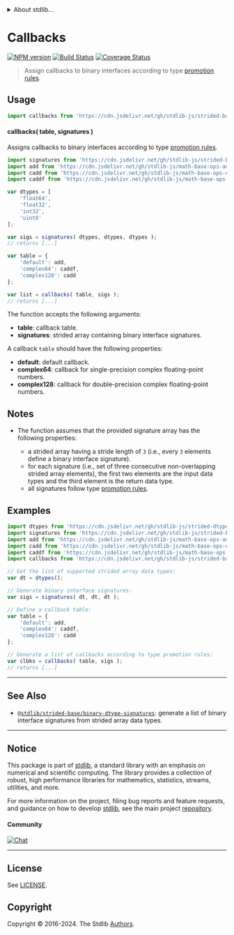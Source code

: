 <!--

@license Apache-2.0

Copyright (c) 2021 The Stdlib Authors.

Licensed under the Apache License, Version 2.0 (the "License");
you may not use this file except in compliance with the License.
You may obtain a copy of the License at

   http://www.apache.org/licenses/LICENSE-2.0

Unless required by applicable law or agreed to in writing, software
distributed under the License is distributed on an "AS IS" BASIS,
WITHOUT WARRANTIES OR CONDITIONS OF ANY KIND, either express or implied.
See the License for the specific language governing permissions and
limitations under the License.

-->


<details>
  <summary>
    About stdlib...
  </summary>
  <p>We believe in a future in which the web is a preferred environment for numerical computation. To help realize this future, we've built stdlib. stdlib is a standard library, with an emphasis on numerical and scientific computation, written in JavaScript (and C) for execution in browsers and in Node.js.</p>
  <p>The library is fully decomposable, being architected in such a way that you can swap out and mix and match APIs and functionality to cater to your exact preferences and use cases.</p>
  <p>When you use stdlib, you can be absolutely certain that you are using the most thorough, rigorous, well-written, studied, documented, tested, measured, and high-quality code out there.</p>
  <p>To join us in bringing numerical computing to the web, get started by checking us out on <a href="https://github.com/stdlib-js/stdlib">GitHub</a>, and please consider <a href="https://opencollective.com/stdlib">financially supporting stdlib</a>. We greatly appreciate your continued support!</p>
</details>

# Callbacks

[![NPM version][npm-image]][npm-url] [![Build Status][test-image]][test-url] [![Coverage Status][coverage-image]][coverage-url] <!-- [![dependencies][dependencies-image]][dependencies-url] -->

> Assign callbacks to binary interfaces according to type [promotion rules][@stdlib/ndarray/promotion-rules].

<!-- Section to include introductory text. Make sure to keep an empty line after the intro `section` element and another before the `/section` close. -->

<section class="intro">

</section>

<!-- /.intro -->

<!-- Package usage documentation. -->



<section class="usage">

## Usage

```javascript
import callbacks from 'https://cdn.jsdelivr.net/gh/stdlib-js/strided-base-binary-signature-callbacks@deno/mod.js';
```

#### callbacks( table, signatures )

Assigns callbacks to binary interfaces according to type [promotion rules][@stdlib/ndarray/promotion-rules].

```javascript
import signatures from 'https://cdn.jsdelivr.net/gh/stdlib-js/strided-base-binary-dtype-signatures@deno/mod.js';
import add from 'https://cdn.jsdelivr.net/gh/stdlib-js/math-base-ops-add@deno/mod.js';
import cadd from 'https://cdn.jsdelivr.net/gh/stdlib-js/math-base-ops-cadd@deno/mod.js';
import caddf from 'https://cdn.jsdelivr.net/gh/stdlib-js/math-base-ops-caddf@deno/mod.js';

var dtypes = [
    'float64',
    'float32',
    'int32',
    'uint8'
];

var sigs = signatures( dtypes, dtypes, dtypes );
// returns [...]

var table = {
    'default': add,
    'complex64': caddf,
    'complex128': cadd
};

var list = callbacks( table, sigs );
// returns [...]
```

The function accepts the following arguments:

-   **table**: callback table.
-   **signatures**: strided array containing binary interface signatures.

A callback `table` should have the following properties:

-   **default**: default callback.
-   **complex64**: callback for single-precision complex floating-point numbers.
-   **complex128**: callback for double-precision complex floating-point numbers.

</section>

<!-- /.usage -->

<!-- Package usage notes. Make sure to keep an empty line after the `section` element and another before the `/section` close. -->

<section class="notes">

## Notes

-   The function assumes that the provided signature array has the following properties:

    -   a strided array having a stride length of `3` (i.e., every `3` elements define a binary interface signature).
    -   for each signature (i.e., set of three consecutive non-overlapping strided array elements), the first two elements are the input data types and the third element is the return data type.
    -   all signatures follow type [promotion rules][@stdlib/ndarray/promotion-rules].

</section>

<!-- /.notes -->

<!-- Package usage examples. -->

<section class="examples">

## Examples

<!-- eslint no-undef: "error" -->

```javascript
import dtypes from 'https://cdn.jsdelivr.net/gh/stdlib-js/strided-dtypes@deno/mod.js';
import signatures from 'https://cdn.jsdelivr.net/gh/stdlib-js/strided-base-binary-dtype-signatures@deno/mod.js';
import add from 'https://cdn.jsdelivr.net/gh/stdlib-js/math-base-ops-add@deno/mod.js';
import cadd from 'https://cdn.jsdelivr.net/gh/stdlib-js/math-base-ops-cadd@deno/mod.js';
import caddf from 'https://cdn.jsdelivr.net/gh/stdlib-js/math-base-ops-caddf@deno/mod.js';
import callbacks from 'https://cdn.jsdelivr.net/gh/stdlib-js/strided-base-binary-signature-callbacks@deno/mod.js';

// Get the list of supported strided array data types:
var dt = dtypes();

// Generate binary interface signatures:
var sigs = signatures( dt, dt, dt );

// Define a callback table:
var table = {
    'default': add,
    'complex64': caddf,
    'complex128': cadd
};

// Generate a list of callbacks according to type promotion rules:
var clbks = callbacks( table, sigs );
// returns [...]
```

</section>

<!-- /.examples -->

<!-- Section to include cited references. If references are included, add a horizontal rule *before* the section. Make sure to keep an empty line after the `section` element and another before the `/section` close. -->

<section class="references">

</section>

<!-- /.references -->

<!-- Section for related `stdlib` packages. Do not manually edit this section, as it is automatically populated. -->

<section class="related">

* * *

## See Also

-   <span class="package-name">[`@stdlib/strided-base/binary-dtype-signatures`][@stdlib/strided/base/binary-dtype-signatures]</span><span class="delimiter">: </span><span class="description">generate a list of binary interface signatures from strided array data types.</span>

</section>

<!-- /.related -->

<!-- Section for all links. Make sure to keep an empty line after the `section` element and another before the `/section` close. -->


<section class="main-repo" >

* * *

## Notice

This package is part of [stdlib][stdlib], a standard library with an emphasis on numerical and scientific computing. The library provides a collection of robust, high performance libraries for mathematics, statistics, streams, utilities, and more.

For more information on the project, filing bug reports and feature requests, and guidance on how to develop [stdlib][stdlib], see the main project [repository][stdlib].

#### Community

[![Chat][chat-image]][chat-url]

---

## License

See [LICENSE][stdlib-license].


## Copyright

Copyright &copy; 2016-2024. The Stdlib [Authors][stdlib-authors].

</section>

<!-- /.stdlib -->

<!-- Section for all links. Make sure to keep an empty line after the `section` element and another before the `/section` close. -->

<section class="links">

[npm-image]: http://img.shields.io/npm/v/@stdlib/strided-base-binary-signature-callbacks.svg
[npm-url]: https://npmjs.org/package/@stdlib/strided-base-binary-signature-callbacks

[test-image]: https://github.com/stdlib-js/strided-base-binary-signature-callbacks/actions/workflows/test.yml/badge.svg?branch=main
[test-url]: https://github.com/stdlib-js/strided-base-binary-signature-callbacks/actions/workflows/test.yml?query=branch:main

[coverage-image]: https://img.shields.io/codecov/c/github/stdlib-js/strided-base-binary-signature-callbacks/main.svg
[coverage-url]: https://codecov.io/github/stdlib-js/strided-base-binary-signature-callbacks?branch=main

<!--

[dependencies-image]: https://img.shields.io/david/stdlib-js/strided-base-binary-signature-callbacks.svg
[dependencies-url]: https://david-dm.org/stdlib-js/strided-base-binary-signature-callbacks/main

-->

[chat-image]: https://img.shields.io/gitter/room/stdlib-js/stdlib.svg
[chat-url]: https://app.gitter.im/#/room/#stdlib-js_stdlib:gitter.im

[stdlib]: https://github.com/stdlib-js/stdlib

[stdlib-authors]: https://github.com/stdlib-js/stdlib/graphs/contributors

[umd]: https://github.com/umdjs/umd
[es-module]: https://developer.mozilla.org/en-US/docs/Web/JavaScript/Guide/Modules

[deno-url]: https://github.com/stdlib-js/strided-base-binary-signature-callbacks/tree/deno
[deno-readme]: https://github.com/stdlib-js/strided-base-binary-signature-callbacks/blob/deno/README.md
[umd-url]: https://github.com/stdlib-js/strided-base-binary-signature-callbacks/tree/umd
[umd-readme]: https://github.com/stdlib-js/strided-base-binary-signature-callbacks/blob/umd/README.md
[esm-url]: https://github.com/stdlib-js/strided-base-binary-signature-callbacks/tree/esm
[esm-readme]: https://github.com/stdlib-js/strided-base-binary-signature-callbacks/blob/esm/README.md
[branches-url]: https://github.com/stdlib-js/strided-base-binary-signature-callbacks/blob/main/branches.md

[stdlib-license]: https://raw.githubusercontent.com/stdlib-js/strided-base-binary-signature-callbacks/main/LICENSE

[@stdlib/ndarray/promotion-rules]: https://github.com/stdlib-js/ndarray-promotion-rules/tree/deno

<!-- <related-links> -->

[@stdlib/strided/base/binary-dtype-signatures]: https://github.com/stdlib-js/strided-base-binary-dtype-signatures/tree/deno

<!-- </related-links> -->

</section>

<!-- /.links -->
